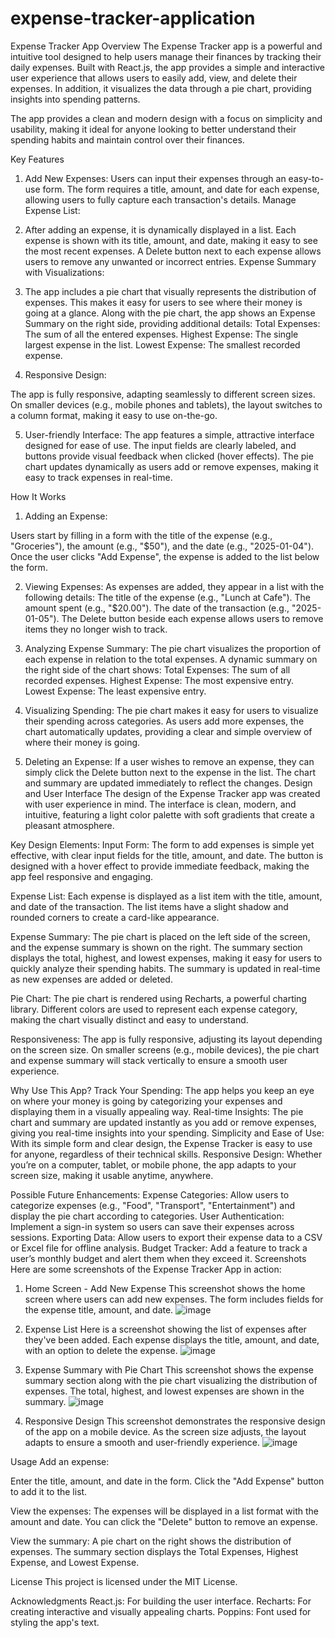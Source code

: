 # expense-tracker-application

Expense Tracker App
Overview
The Expense Tracker app is a powerful and intuitive tool designed to help users manage their finances by tracking their daily expenses. Built with React.js, the app provides a simple and interactive user experience that allows users to easily add, view, and delete their expenses. In addition, it visualizes the data through a pie chart, providing insights into spending patterns.

The app provides a clean and modern design with a focus on simplicity and usability, making it ideal for anyone looking to better understand their spending habits and maintain control over their finances.

Key Features
1. Add New Expenses:
Users can input their expenses through an easy-to-use form.
The form requires a title, amount, and date for each expense, allowing users to fully capture each transaction's details.
Manage Expense List:

2. After adding an expense, it is dynamically displayed in a list.
Each expense is shown with its title, amount, and date, making it easy to see the most recent expenses.
A Delete button next to each expense allows users to remove any unwanted or incorrect entries.
Expense Summary with Visualizations:

3. The app includes a pie chart that visually represents the distribution of expenses. This makes it easy for users to see where their money is going at a glance.
Along with the pie chart, the app shows an Expense Summary on the right side, providing additional details:
Total Expenses: The sum of all the entered expenses.
Highest Expense: The single largest expense in the list.
Lowest Expense: The smallest recorded expense.

4. Responsive Design:

The app is fully responsive, adapting seamlessly to different screen sizes.
On smaller devices (e.g., mobile phones and tablets), the layout switches to a column format, making it easy to use on-the-go.

5. User-friendly Interface:
The app features a simple, attractive interface designed for ease of use.
The input fields are clearly labeled, and buttons provide visual feedback when clicked (hover effects).
The pie chart updates dynamically as users add or remove expenses, making it easy to track expenses in real-time.

How It Works
1. Adding an Expense:

Users start by filling in a form with the title of the expense (e.g., "Groceries"), the amount (e.g., "$50"), and the date (e.g., "2025-01-04").
Once the user clicks "Add Expense", the expense is added to the list below the form.

2. Viewing Expenses:
As expenses are added, they appear in a list with the following details:
The title of the expense (e.g., "Lunch at Cafe").
The amount spent (e.g., "$20.00").
The date of the transaction (e.g., "2025-01-05").
The Delete button beside each expense allows users to remove items they no longer wish to track.

3. Analyzing Expense Summary:
The pie chart visualizes the proportion of each expense in relation to the total expenses.
A dynamic summary on the right side of the chart shows:
Total Expenses: The sum of all recorded expenses.
Highest Expense: The most expensive entry.
Lowest Expense: The least expensive entry.

4. Visualizing Spending:
The pie chart makes it easy for users to visualize their spending across categories.
As users add more expenses, the chart automatically updates, providing a clear and simple overview of where their money is going.

5. Deleting an Expense:
If a user wishes to remove an expense, they can simply click the Delete button next to the expense in the list.
The chart and summary are updated immediately to reflect the changes.
Design and User Interface
The design of the Expense Tracker app was created with user experience in mind. The interface is clean, modern, and intuitive, featuring a light color palette with soft gradients that create a pleasant atmosphere.

Key Design Elements:
Input Form:
The form to add expenses is simple yet effective, with clear input fields for the title, amount, and date.
The button is designed with a hover effect to provide immediate feedback, making the app feel responsive and engaging.

Expense List:
Each expense is displayed as a list item with the title, amount, and date of the transaction.
The list items have a slight shadow and rounded corners to create a card-like appearance.

Expense Summary:
The pie chart is placed on the left side of the screen, and the expense summary is shown on the right.
The summary section displays the total, highest, and lowest expenses, making it easy for users to quickly analyze their spending habits.
The summary is updated in real-time as new expenses are added or deleted.

Pie Chart:
The pie chart is rendered using Recharts, a powerful charting library.
Different colors are used to represent each expense category, making the chart visually distinct and easy to understand.

Responsiveness:
The app is fully responsive, adjusting its layout depending on the screen size. On smaller screens (e.g., mobile devices), the pie chart and expense summary will stack vertically to ensure a smooth user experience.

Why Use This App?
Track Your Spending: The app helps you keep an eye on where your money is going by categorizing your expenses and displaying them in a visually appealing way.
Real-time Insights: The pie chart and summary are updated instantly as you add or remove expenses, giving you real-time insights into your spending.
Simplicity and Ease of Use: With its simple form and clear design, the Expense Tracker is easy to use for anyone, regardless of their technical skills.
Responsive Design: Whether you’re on a computer, tablet, or mobile phone, the app adapts to your screen size, making it usable anytime, anywhere.

Possible Future Enhancements:
Expense Categories: Allow users to categorize expenses (e.g., "Food", "Transport", "Entertainment") and display the pie chart according to categories.
User Authentication: Implement a sign-in system so users can save their expenses across sessions.
Exporting Data: Allow users to export their expense data to a CSV or Excel file for offline analysis.
Budget Tracker: Add a feature to track a user’s monthly budget and alert them when they exceed it.
Screenshots
Here are some screenshots of the Expense Tracker App in action:

1. Home Screen - Add New Expense
This screenshot shows the home screen where users can add new expenses. The form includes fields for the expense title, amount, and date.
![image](https://github.com/user-attachments/assets/897ddc85-0a6d-463a-8cfb-c9fd948e8797)


2. Expense List
Here is a screenshot showing the list of expenses after they've been added. Each expense displays the title, amount, and date, with an option to delete the expense.
![image](https://github.com/user-attachments/assets/cf393117-c24e-4121-8c7c-a7780fab5271)


3. Expense Summary with Pie Chart
This screenshot shows the expense summary section along with the pie chart visualizing the distribution of expenses. The total, highest, and lowest expenses are shown in the summary.
![image](https://github.com/user-attachments/assets/4e8c12f2-8243-49e3-b177-156a437b4453)


4. Responsive Design
This screenshot demonstrates the responsive design of the app on a mobile device. As the screen size adjusts, the layout adapts to ensure a smooth and user-friendly experience.
![image](https://github.com/user-attachments/assets/73d0cfd5-dc25-4f11-8ac1-0699720f2ef0)


Usage
Add an expense:

Enter the title, amount, and date in the form.
Click the "Add Expense" button to add it to the list.

View the expenses:
The expenses will be displayed in a list format with the amount and date.
You can click the "Delete" button to remove an expense.

View the summary:
A pie chart on the right shows the distribution of expenses.
The summary section displays the Total Expenses, Highest Expense, and Lowest Expense.

License
This project is licensed under the MIT License.

Acknowledgments
React.js: For building the user interface.
Recharts: For creating interactive and visually appealing charts.
Poppins: Font used for styling the app's text.
